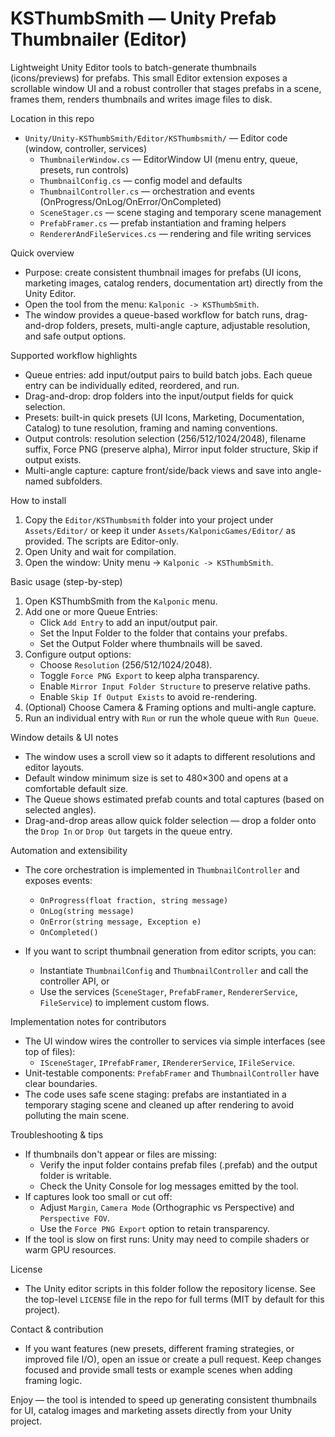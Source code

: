 # KSThumbSmith — Unity Prefab Thumbnailer (Editor)

Lightweight Unity Editor tools to batch-generate thumbnails (icons/previews) for prefabs.
This small Editor extension exposes a scrollable window UI and a robust controller that stages
prefabs in a scene, frames them, renders thumbnails and writes image files to disk.

Location in this repo
- `Unity/Unity-KSThumbSmith/Editor/KSThumbsmith/` — Editor code (window, controller, services)
  - `ThumbnailerWindow.cs` — EditorWindow UI (menu entry, queue, presets, run controls)
  - `ThumbnailConfig.cs` — config model and defaults
  - `ThumbnailController.cs` — orchestration and events (OnProgress/OnLog/OnError/OnCompleted)
  - `SceneStager.cs` — scene staging and temporary scene management
  - `PrefabFramer.cs` — prefab instantiation and framing helpers
  - `RendererAndFileServices.cs` — rendering and file writing services

Quick overview
- Purpose: create consistent thumbnail images for prefabs (UI icons, marketing images, catalog
  renders, documentation art) directly from the Unity Editor.
- Open the tool from the menu: `Kalponic -> KSThumbSmith`.
- The window provides a queue-based workflow for batch runs, drag-and-drop folders, presets,
  multi-angle capture, adjustable resolution, and safe output options.

Supported workflow highlights
- Queue entries: add input/output pairs to build batch jobs. Each queue entry can be
  individually edited, reordered, and run.
- Drag-and-drop: drop folders into the input/output fields for quick selection.
- Presets: built-in quick presets (UI Icons, Marketing, Documentation, Catalog) to tune
  resolution, framing and naming conventions.
- Output controls: resolution selection (256/512/1024/2048), filename suffix, Force PNG
  (preserve alpha), Mirror input folder structure, Skip if output exists.
- Multi-angle capture: capture front/side/back views and save into angle-named subfolders.

How to install
1. Copy the `Editor/KSThumbsmith` folder into your project under `Assets/Editor/` or
   keep it under `Assets/KalponicGames/Editor/` as provided. The scripts are Editor-only.
2. Open Unity and wait for compilation.
3. Open the window: Unity menu -> `Kalponic -> KSThumbSmith`.

Basic usage (step-by-step)
1. Open KSThumbSmith from the `Kalponic` menu.
2. Add one or more Queue Entries:
   - Click `Add Entry` to add an input/output pair.
   - Set the Input Folder to the folder that contains your prefabs.
   - Set the Output Folder where thumbnails will be saved.
3. Configure output options:
   - Choose `Resolution` (256/512/1024/2048).
   - Toggle `Force PNG Export` to keep alpha transparency.
   - Enable `Mirror Input Folder Structure` to preserve relative paths.
   - Enable `Skip If Output Exists` to avoid re-rendering.
4. (Optional) Choose Camera & Framing options and multi-angle capture.
5. Run an individual entry with `Run` or run the whole queue with `Run Queue`.

Window details & UI notes
- The window uses a scroll view so it adapts to different resolutions and editor layouts.
- Default window minimum size is set to 480×300 and opens at a comfortable default size.
- The Queue shows estimated prefab counts and total captures (based on selected angles).
- Drag-and-drop areas allow quick folder selection — drop a folder onto the `Drop In` or
  `Drop Out` targets in the queue entry.

Automation and extensibility
- The core orchestration is implemented in `ThumbnailController` and exposes events:
  - `OnProgress(float fraction, string message)`
  - `OnLog(string message)`
  - `OnError(string message, Exception e)`
  - `OnCompleted()`

- If you want to script thumbnail generation from editor scripts, you can:
  - Instantiate `ThumbnailConfig` and `ThumbnailController` and call the controller API, or
  - Use the services (`SceneStager`, `PrefabFramer`, `RendererService`, `FileService`) to
    implement custom flows.

Implementation notes for contributors
- The UI window wires the controller to services via simple interfaces (see top of files):
  - `ISceneStager`, `IPrefabFramer`, `IRendererService`, `IFileService`.
- Unit-testable components: `PrefabFramer` and `ThumbnailController` have clear boundaries.
- The code uses safe scene staging: prefabs are instantiated in a temporary staging scene and
  cleaned up after rendering to avoid polluting the main scene.

Troubleshooting & tips
- If thumbnails don't appear or files are missing:
  - Verify the input folder contains prefab files (.prefab) and the output folder is writable.
  - Check the Unity Console for log messages emitted by the tool.
- If captures look too small or cut off:
  - Adjust `Margin`, `Camera Mode` (Orthographic vs Perspective) and `Perspective FOV`.
  - Use the `Force PNG Export` option to retain transparency.
- If the tool is slow on first runs: Unity may need to compile shaders or warm GPU resources.

License
- The Unity editor scripts in this folder follow the repository license. See the top-level
  `LICENSE` file in the repo for full terms (MIT by default for this project).

Contact & contribution
- If you want features (new presets, different framing strategies, or improved file I/O),
  open an issue or create a pull request. Keep changes focused and provide small tests or
  example scenes when adding framing logic.

Enjoy — the tool is intended to speed up generating consistent thumbnails for UI, catalog
images and marketing assets directly from your Unity project.
